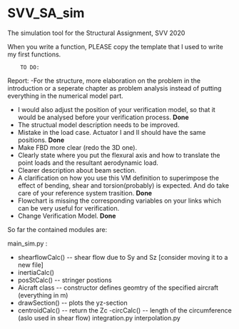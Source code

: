 # SVV_SA_sim
The simulation tool for the Structural Assignment, SVV 2020

When you write a function, PLEASE  copy the template that I used to write my first functions.

        TO DO:
Report: 
-For the structure, more elaboration on the problem in the introduction or a seperate chapter as problem analysis instead of putting everything in the numerical model part. 
- I would also adjust the position of your verification model, so that it would be analysed before your verification process. **Done**
- The structual model description needs to be improved.
- Mistake in the load case. Actuator I and II should have the same positions. **Done**
- Make FBD more clear (redo the 3D one).
- Clearly state where you put the flexural axis and how to translate the point loads and the resultant aerodynamic load.
- Clearer description about beam section.
- A clarification on how you use this VM definition to superimpose the effect of bending, shear and torsion(probably) is expected. And do take care of your reference system trasition. **Done**
- Flowchart is missing the corresponding variables on your links which can be very useful for verification.
- Change Verification Model. **Done**


So far the contained modules are:

main_sim.py :
  - shearflowCalc()  -- shear flow due to Sy and Sz  [consider moving it to a new file]
  - inertiaCalc()
  - posStCalc()      -- stringer postions
  - Aicraft class    -- constructor defines geomtry of the specified aircraft (everything in m)
  - drawSection()    -- plots the yz-section 
  - centroidCalc()   -- return the Zc 
  -circCalc()        -- length of the circumference (aslo used in shear flow)
integration.py
interpolation.py

